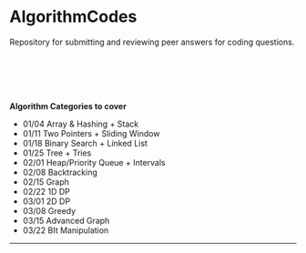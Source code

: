 # AlgorithmCodes
Repository for submitting and reviewing peer answers for coding questions.

<br>
<br>
<br>
<br>

<b> Algorithm Categories to cover </b>

- 01/04 Array & Hashing + Stack
- 01/11 Two Pointers + Sliding Window
- 01/18 Binary Search + Linked List
- 01/25 Tree + Tries
- 02/01 Heap/Priority Queue + Intervals
- 02/08 Backtracking
- 02/15 Graph
- 02/22 1D DP
- 03/01 2D DP
- 03/08 Greedy
- 03/15 Advanced Graph
- 03/22 BIt Manipulation
---------
